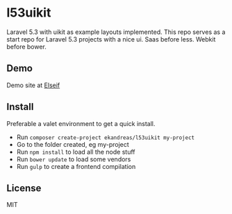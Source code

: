# l53uikit
Laravel 5.3 with uikit as example layouts implemented.
This repo serves as a start repo for Laravel 5.3 projects with a nice ui.
Saas before less. Webkit before bower.

## Demo
Demo site at [Elseif](http://l53uikit.elseif.se)

## Install
Preferable a valet environment to get a quick install.
* Run `composer create-project ekandreas/l53uikit my-project`
* Go to the folder created, eg my-project
* Run `npm install` to load all the node stuff
* Run `bower update` to load some vendors 
* Run `gulp` to create a frontend compilation 

## License
MIT